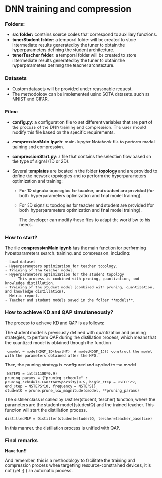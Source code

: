 # DNN training and compression

### Folders: 

- **src folder:** contains source codes that correspond to auxiliary functions.
- **tunerStudent folder**: a temporal folder will be created to store intermediate results generated by the tuner to obtain the hyperparameters defining the student architecture.
- **tunerTeacher folder**: a temporal folder will be created to store intermediate results generated by the tuner to obtain the hyperparameters defining the teacher architecture.

### Datasets

- Custom datasets will be provided under reasonable request.
- The methodology can be implemented using SOTA datasets, such as MNIST and CIFAR.

### Files:

- **config.py**: a configuration file to set different variables that are part of the process of the DNN training and compression. The user should modify this file based on the specific requirements.

- **compressionMain.ipynb**: main Jupyter Notebook file to perform model training and compression.

- **compressionStart.py**: a file that contains the selection flow based on the type of signal (1D or 2D).

- Several **templates** are located in the folder **topology** and are provided to define the network topologies and to perform the hyperparameters optimization and training:
    - For 1D signals: topologies for teacher, and student are provided (for both, hyperparameters optimization and final model training). 
      
    - For 2D signals: topologies for teacher and student are provided (for both, hyperparameters optimization and final model training).
 
      The developer can modify these files to adapt the workflow to his needs.

### How to start? 

The file **compressionMain.ipynb** has the main function for performing hyperparameters search, training, and compression, including: 

    - Load dataset 
    - Hyperparameters optimization for teacher topology.
    - Training of the teacher model.
    - Hyperparameters optimization for the student topology 
        - This process is combined with pruning, quantization, and knowledge distillation.
    - Training of the student model (combined with pruning, quantization, and knowledge distillation).
    - Metric report.
    - Teacher and student models saved in the folder **models**.

### How to achieve KD and QAP simultaneously?
The process to achieve KD and QAP is as follows: 

The student model is previously defined with quantization and pruning strategies, to perform QAP during the distillation process, which means that the quantized model is obtained through the function

     qmodel = modelKDQP_1D(bestHP)  # modelKDQP_1D() construct the model with the parameters obtained after the HPO.

Then, the pruning strategy is configured and applied to the model. 
 
     NSTEPS = int(31188*0.9)
    pruning_params = {"pruning_schedule" : pruning_schedule.ConstantSparsity(0.5, begin_step = NSTEPS*2,  end_step = NSTEPS*10, frequency = NSTEPS)} 
    studentQ = prune.prune_low_magnitude(qmodel, **pruning_params)

The distiller class is called by Distiller(student, teacher) function, where the parameters are the student model (studentQ) and the trained teacher. This function will start the distillation process. 

    distilledMLP = Distiller(student=studentQ, teacher=teacher_baseline) 

In this manner, the distillation process is unified with QAP.



### Final remarks

**Have fun!!** 

And remember, this is a methodology to facilitate the training and compression process when targetting resource-constrained devices, it is not (yet ;) ) an automatic process.
